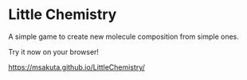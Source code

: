# Little Chemistry

A simple game to create new molecule composition from simple ones.

Try it now on your browser!

https://msakuta.github.io/LittleChemistry/


